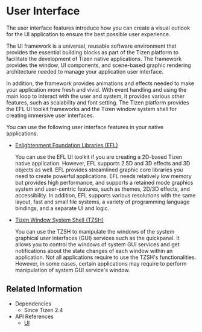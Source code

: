 # User Interface

The user interface features introduce how you can create a visual outlook for the UI application to ensure the best possible user experience.

The UI framework is a universal, reusable software environment that provides the essential building blocks as part of the Tizen platform to facilitate the development of Tizen native applications. The framework provides the window, UI components, and scene-based graphic rendering architecture needed to manage your application user interface.

In addition, the framework provides animations and effects needed to make your application more fresh and vivid. With event handling and using the main loop to interact with the user and system, it provides various other features, such as scalability and font setting. The Tizen platform provides the EFL UI toolkit frameworks and the Tizen window system shell for creating immersive user interfaces.

You can use the following user interface features in your native applications:

- [Enlightenment Foundation Libraries (EFL)](efl/index.md)

  You can use the EFL UI toolkit if you are creating a 2D-based Tizen native application. However, EFL supports 2.5D and 3D effects and 3D objects as well. EFL provides streamlined graphic core libraries you need to create powerful applications. EFL needs relatively low memory but provides high performance, and supports a retained mode graphics system and user-centric features, such as themes, 2D/3D effects, and accessibility. In addition, EFL supports various resolutions with the same layout, fast and small file systems, a variety of programming language bindings, and a separate UI and logic.

- [Tizen Window System Shell (TZSH)](tizen-ws-shell/index.md)

  You can use the TZSH to manipulate the windows of the system graphical user interfaces (GUI) services such as the quickpanel. It allows you to control the windows of system GUI services and get notifications about the state changes of each window within an application. Not all applications require to use the TZSH's functionalities. However, in some cases, certain applications may require to perform manipulation of system GUI service's window.

## Related Information
- Dependencies
  - Since Tizen 2.4
- API References
  - [UI](../../api/common/latest/group__CAPI__UI__FRAMEWORK.html)
